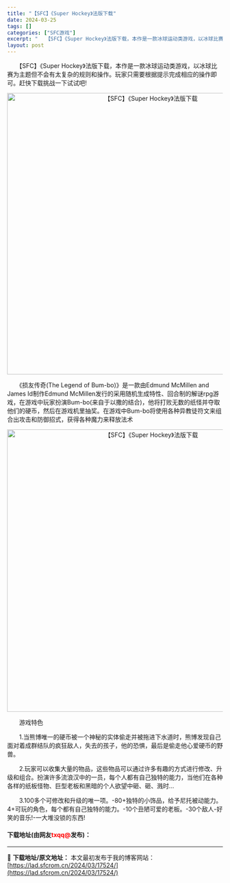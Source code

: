 ```yaml
---
title: "【SFC】《Super Hockey》法版下载"
date: 2024-03-25
tags: []
categories: ["SFC游戏"]
excerpt: "　　【SFC】《Super Hockey》法版下载，本作是一款冰球运动类游戏，以冰球比赛为主题但不会有太复杂的规则和操作。玩家只需要根据提示完成相应的操作即可。赶快下载挑战一下试试吧! 　　《损友传奇(The Legend of Bum-bo)》是一款由Edmund McMillen and Jam&hellip;"
layout: post
---
```


 <p>　　【SFC】《Super Hockey》法版下载，本作是一款冰球运动类游戏，以冰球比赛为主题但不会有太复杂的规则和操作。玩家只需要根据提示完成相应的操作即可。赶快下载挑战一下试试吧!</p> <p align="center"><img align="" border="0" src="https://lad.sfcrom.cn/wp-content/uploads/2024/03/20240325_6600d1aa0a547.png" width="656" alt="【SFC】《Super Hockey》法版下载" /></p> <p>　　《损友传奇(The Legend of Bum-bo)》是一款由Edmund McMillen and James Id制作Edmund McMillen发行的采用随机生成特性、回合制的解谜rpg游戏，在游戏中玩家扮演Bum-bo(来自于以撒的结合)，他将打败无数的纸怪并夺取他们的硬币，然后在游戏机里抽奖。在游戏中Bum-bo将使用各种异教徒符文来组合出攻击和防御招式，获得各种魔力来释放法术</p> <p align="center"><img align="" border="0" src="https://lad.sfcrom.cn/wp-content/uploads/2024/03/20240325_6600d1ab320f4.png" width="658" alt="【SFC】《Super Hockey》法版下载" /></p> <p>　　游戏特色</p> <p>　　1.当熊博唯一的硬币被一个神秘的实体偷走并被拖进下水道时，熊博发现自己面对着成群结队的疯狂敌人，失去的孩子，他的恐惧，最后是偷走他心爱硬币的野兽。</p> <p>　　2.玩家可以收集大量的物品，这些物品可以通过许多有趣的方式进行修改、升级和组合。扮演许多流浪汉中的一员，每个人都有自己独特的能力，当他们在各种各样的纸板怪物、巨型老板和黑暗的个人欲望中砸、砸、溅时&hellip;</p> <p>　　3.100多个可修改和升级的唯一项。-80+独特的小饰品，给予尼托被动能力。4+可玩的角色，每个都有自己独特的能力。-10个丑陋可爱的老板。-30个敌人-好笑的音乐!-一大堆没锁的东西!</p> <p><h4>下载地址(由网友<font color="red">txqq@</font>发布)：</h4></p> 

---
📖 **下载地址/原文地址：** 本文最初发布于我的博客网站：[https://lad.sfcrom.cn/2024/03/17524/](https://lad.sfcrom.cn/2024/03/17524/)
